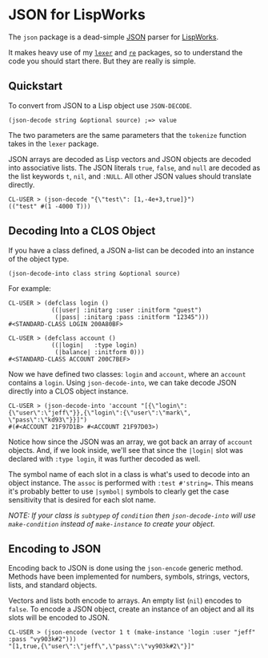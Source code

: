 # JSON for LispWorks

The `json` package is a dead-simple [JSON](http://www.json.org) parser for [LispWorks](http://www.lispworks.com).

It makes heavy use of my [`lexer`](http://github.com/massung/lexer) and [`re`](http://github.com/massung/re) packages, so to understand the code you should start there. But they are really is simple.

## Quickstart

To convert from JSON to a Lisp object use `JSON-DECODE`.

	(json-decode string &optional source) ;=> value

The two parameters are the same parameters that the `tokenize` function takes in the `lexer` package.

JSON arrays are decoded as Lisp vectors and JSON objects are decoded into associative lists. The JSON literals `true`, `false`, and `null` are decoded as the list keywords `t`, `nil`, and `:NULL`. All other JSON values should translate directly.

	CL-USER > (json-decode "{\"test\": [1,-4e+3,true]}")
	(("test" #(1 -4000 T)))

## Decoding Into a CLOS Object

If you have a class defined, a JSON a-list can be decoded into an instance of the object type.

	(json-decode-into class string &optional source)

For example:

	CL-USER > (defclass login ()
	            ((|user| :initarg :user :initform "guest")
	             (|pass| :initarg :pass :initform "12345")))
	#<STANDARD-CLASS LOGIN 200A80BF>

	CL-USER > (defclass account ()
	            ((|login|   :type login)
	             (|balance| :initform 0)))
	#<STANDARD-CLASS ACCOUNT 200C7BEF>

Now we have defined two classes: `login` and `account`, where an `account` contains a `login`. Using `json-decode-into`, we can take decode JSON directly into a CLOS object instance.

	CL-USER > (json-decode-into 'account "[{\"login\":{\"user\":\"jeff\"}},{\"login\":{\"user\":\"mark\", \"pass\":\"kd93\"}}]")
	#(#<ACCOUNT 21F97D1B> #<ACCOUNT 21F97D03>)

Notice how since the JSON was an array, we got back an array of `account` objects. And, if we look inside, we'll see that since the `|login|` slot was declared with `:type login`, it was further decoded as well.

The symbol name of each slot in a class is what's used to decode into an object instance. The `assoc` is performed with `:test #'string=`. This means it's probably better to use `|symbol|` symbols to clearly get the case sensitivity that is desired for each slot name.

*NOTE: If your class is `subtypep` of `condition` then `json-decode-into` will use `make-condition` instead of `make-instance` to create your object.*

## Encoding to JSON

Encoding back to JSON is done using the `json-encode` generic method. Methods have been implemented for numbers, symbols, strings, vectors, lists, and standard objects.

Vectors and lists both encode to arrays. An empty list (`nil`) encodes to `false`. To encode a JSON object, create an instance of an object and all its slots will be encoded to JSON.

	CL-USER > (json-encode (vector 1 t (make-instance 'login :user "jeff" :pass "vy903k#2")))
	"[1,true,{\"user\":\"jeff\",\"pass\":\"vy903k#2\"}]"
